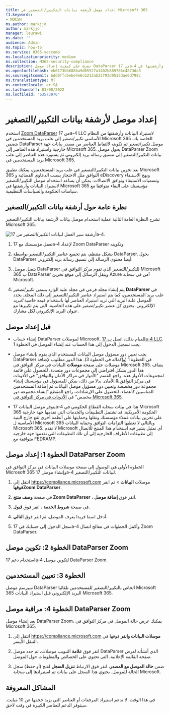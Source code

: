 ```yaml
---
title: إعداد موصل لأرشفة بيانات التكبير/التصغير في Microsoft 365
f1.keywords:
- NOCSH
ms.author: markjjo
author: markjjo
manager: laurawi
ms.date: ''
audience: Admin
ms.topic: how-to
ms.service: O365-seccomp
ms.localizationpriority: medium
ms.collection: M365-security-compliance
description: تعرف على كيفية إعداد موصل DataParser من 17a-4 تكبير/تصغير واستخدامه لاستيراد بيانات التكبير/التصغير وأرشفتها في Microsoft 365.
ms.openlocfilehash: eb0173bb688ba9d05527a1402b889786c4873da3
ms.sourcegitcommit: bdd6ffc6ebe4e6cb212ab22793d9513dae6d798c
ms.translationtype: MT
ms.contentlocale: ar-SA
ms.lasthandoff: 03/08/2022
ms.locfileid: "63573976"
---
```

# <a name="set-up-a-connector-to-archive-zoom-data"></a>إعداد موصل لأرشفة بيانات التكبير/التصغير

استخدم [Zoom DataParser](https://www.17a-4.com/dataparser/) من 17a-4 LLC لاستيراد البيانات وأرشفتها من النظام الأساسي تكبير/تصغير إلى علب بريد المستخدمين في Microsoft 365 الخاصة بك. يتضمن DataParser موصل تكبير/تصغير تم تكوينه لالتقاط العناصر من مصدر بيانات جهة خارجية واستيراد هذه العناصر إلى Microsoft 365. يحول موصل DataParser Zoom بيانات التكبير/التصغير إلى تنسيق رسالة بريد إلكتروني ثم يستورد هذه العناصر إلى علب بريد المستخدمين في Microsoft 365.

بعد تخزين بيانات التكبير/التصغير في علب بريد المستخدمين، يمكنك تطبيق Microsoft 365 التوافق مثل الاحتجاز بسبب الدعاوى القضائية و eDiscovery ونهج الاستبقاء وتسميات الاستبقاء وتوافق الاتصالات. يمكن أن يساعد استخدام موصل التكبير/التصغير لاستيراد البيانات وأرشفتها في Microsoft 365 مؤسستك على البقاء متوافقا مع سياسات الحكومة والسياسات التنظيمية.

## <a name="overview-of-archiving-zoom-data"></a>نظرة عامة حول أرشفة بيانات التكبير/التصغير

تشرح النظرة العامة التالية عملية استخدام موصل بيانات لأرشفة بيانات التكبير/التصغير Microsoft 365.

![أرشفة سير العمل لبيانات التكبير/التصغير من 17a-4.](../media/ZoomDataParserConnectorWorkflow.png)

1. تعمل مؤسستك مع 17a-4 لإعداد Zoom DataParser وتكوينه.

2. بشكل منتظم، يتم تجميع عناصر التكبير/التصغير بواسطة DataParser. يحول DataParser أيضا محتوى الرسالة إلى تنسيق رسالة بريد إلكتروني.

3. يتصل موصل DataParser للتكبير/التصغير الذي تقوم مركز التوافق في Microsoft 365 ب DataParser وينقل الرسائل إلى موقع تخزين Azure آمن في سحابة Microsoft.

4. يتم إنشاء مجلد فرعي في مجلد علبة الوارد يسمى تكبير/تصغير **DataParser** في علب بريد المستخدمين، كما يتم استيراد عناصر التكبير/التصغير إلى ذلك المجلد. يحدد الموصل علبة البريد التي تريد استيراد العناصر لها باستخدام قيمة خاصية *البريد* الإلكتروني. يحتوي كل عنصر تكبير/تصغير على هذه الخاصية، التي يتم تكبيرها مع عنوان البريد الإلكتروني لكل مشارك.

## <a name="before-you-set-up-a-connector"></a>قبل إعداد موصل

- إنشاء حساب DataParser لموصلات Microsoft. للقيام بذلك، اتصل [ب 17a-4 LLC](https://www.17a-4.com/contact/). يجب تسجيل الدخول إلى هذا الحساب عند إنشاء الموصل في الخطوة 1.

- يجب تعيين دور مسؤول موصل البيانات للمستخدم الذي يقوم بإنشاء موصل DataParser في الخطوة 1 (وإكماله في الخطوة 3). هذا الدور مطلوب لإضافة موصلات على صفحة **موصلات** البيانات في مركز التوافق في Microsoft 365. يضاف هذا الدور بشكل افتراضي إلى مجموعات دور متعددة. للحصول على قائمة لمجموعات الأدوار هذه، راجع القسم "الأدوار في مراكز الأمان والتوافق" في الأذونات [في مركز التوافق & الأمان](../security/office-365-security/permissions-in-the-security-and-compliance-center.md#roles-in-the-security--compliance-center). بدلا من ذلك، يمكن للمسؤول في مؤسستك إنشاء مجموعة دور مخصصة وتعيين دور مسؤول موصل البيانات ثم إضافة المستخدمين المناسبين كأعضاء. للحصول على الإرشادات، راجع المقطع "إنشاء مجموعة دور مخصص" في [الأذونات في مركز التوافق في Microsoft 365](microsoft-365-compliance-center-permissions.md#create-a-custom-role-group).

- يتوفر موصل البيانات 17a-4 هذا في بيئات سحابة القطاع الحكومي في Microsoft 365 الحكومة الأمريكية. قد تشتمل التطبيقات والخدمات التي تقدمها جهة خارجية على تخزين بيانات عملاء مؤسستك ونقلها وحمايتها على أنظمة أخرى تقع خارج البنية الأساسية ل Microsoft 365 وبالتالي لا تغطيها التزامات التوافق وحماية البيانات Microsoft 365. لا تقدم Microsoft أي تمثيل يشير فيه استخدام هذا المنتج للاتصال إلى تطبيقات  الأطراف الخارجية إلى أن تلك التطبيقات التي تقدمها جهة خارجية متوافقة مع FEDRAMP.

## <a name="step-1-set-up-a-zoom-dataparser-connector"></a>الخطوة 1: إعداد موصل DataParser Zoom

الخطوة الأولى هي الوصول إلى صفحة موصلات البيانات في مركز التوافق في Microsoft 365 وإنشاء موصل 17a-4 لبيانات التكبير/التصغير.

1. انتقل إلى <https://compliance.microsoft.com> موصلات **البيانات** >  ثم انقر **فوقهاZoom DataParser**.

2. في صفحة **وصف منتج Zoom DataParser** ، انقر فوق **إضافة موصل**.

3. في صفحة **شروط الخدمة** ، انقر فوق **قبول**.

4. أدخل اسما فريدا يعرف الموصل، ثم انقر فوق **التالي**.

5. سجل الدخول إلى حسابك في 17a-4 وأكمل الخطوات في معالج اتصال Zoom DataParser.

## <a name="step-2-configure-the-zoom-dataparser-connector"></a>الخطوة 2: تكوين موصل DataParser Zoom

استخدام دعم 17a-4 لتكوين موصل DataParser Zoom.

## <a name="step-3-map-users"></a>الخطوة 3: تعيين المستخدمين

سيرسم موصل DataParser الخاص بالتكبير/التصغير للمستخدمين تلقائيا Microsoft 365 البريد الإلكتروني قبل استيراد البيانات Microsoft 365.

## <a name="step-4-monitor-the-zoom-dataparser-connector"></a>الخطوة 4: مراقبة موصل DataParser Zoom

بعد إنشاء موصل DataParser Zoom، يمكنك عرض حالة الموصل في مركز التوافق في Microsoft 365.

1. انتقل إلى <https://compliance.microsoft.com> **موصلات البيانات وانقر** فوقها في التنقل الأيسر.

2. انقر فوق **علامة** التبويب موصلات، ثم حدد موصل DataParser الذي أنشأته لعرض صفحة القائمة الإعلانية، التي تحتوي على الخصائص والمعلومات حول الموصل.

3. ضمن **حالة الموصل مع المصدر**، انقر فوق الارتباط **تنزيل السجل** لفتح (أو حفظ) سجل الحالة للموصل. يحتوي هذا السجل على بيانات تم استيرادها إلى سحابة Microsoft.

## <a name="known-issues"></a>المشاكل المعروفة

في هذا الوقت، لا ندعم استيراد المرفقات أو العناصر التي يزيد حجمها عن 10 مبايت. سيتوفر الدعم للعناصر الكبيرة في وقت لاحق.
